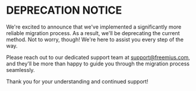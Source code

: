 # DEPRECATION NOTICE
We're excited to announce that we've implemented a significantly more reliable migration process. As a result, we'll be deprecating the current method. Not to worry, though! We're here to assist you every step of the way.

Please reach out to our dedicated support team at support@freemius.com, and they'll be more than happy to guide you through the migration process seamlessly.

Thank you for your understanding and continued support!
